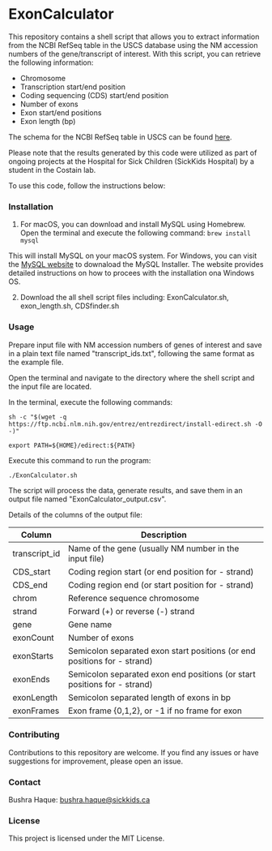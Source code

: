 # ExonCalculator

This repository contains a shell script that allows you to extract information from the NCBI RefSeq table in the USCS database using the NM accession numbers of the gene/transcript of interest. With this script, you can retrieve the following information: 

* Chromosome
* Transcription start/end position
* Coding sequencing (CDS) start/end position
* Number of exons
* Exon start/end positions
* Exon length (bp)

The schema for the NCBI RefSeq table in USCS can be found [here](https://genome.ucsc.edu/cgi-bin/hgTables?db=hg19&hgta_group=genes&hgta_track=refSeqComposite&hgta_table=ncbiRefSeqSelect&hgta_doSchema=describe+table+schema).

Please note that the results generated by this code were utilized as part of ongoing projects at the Hospital for Sick Children (SickKids Hospital) by a student in the Costain lab.

To use this code, follow the instructions below:

### Installation

1. For macOS, you can download and install MySQL using Homebrew. Open the terminal and execute the following command:
`brew install mysql`

This will install MySQL on your macOS system. 
For Windows, you can visit the [MySQL website](https://dev.mysql.com/downloads/windows/installer/) to downaload the MySQL Installer. The website provides detailed instructions on how to procees with the installation ona Windows OS. 

2. Download the all shell script files including: ExonCalculator.sh, exon_length.sh, CDSfinder.sh 

### Usage

Prepare input file with NM accession numbers of genes of interest and save in a plain text file named "transcript_ids.txt", following the same format as the example file. 

Open the terminal and navigate to the directory where the shell script and the input file are located. 

In the terminal, execute the following commands:

`sh -c "$(wget -q https://ftp.ncbi.nlm.nih.gov/entrez/entrezdirect/install-edirect.sh -O -)"`

`export PATH=${HOME}/edirect:${PATH}`

Execute this command to run the program: 

`./ExonCalculator.sh`

The script will process the data, generate results, and save them in an output file named "ExonCalculator_output.csv".

Details of the columns of the output file: 

Column       | Description
-------------| ----------------------------------------------------------------------------
transcript_id| Name of the gene (usually NM number in the input file)
CDS_start    | Coding region start (or end position for - strand)
CDS_end      | Coding region end (or start position for - strand)
chrom        | Reference sequence chromosome 
strand       | Forward (+) or reverse (-) strand 
gene         | Gene name
exonCount    | Number of exons 
exonStarts   | Semicolon separated exon start positions (or end positions for - strand)
exonEnds     | Semicolon separated exon end positions (or start positions for - strand)
exonLength   | Semicolon separated length of exons in bp 
exonFrames   | Exon frame {0,1,2}, or -1 if no frame for exon

### Contributing
Contributions to this repository are welcome. If you find any issues or have suggestions for improvement, please open an issue.

### Contact

Bushra Haque: bushra.haque@sickkids.ca

### License
This project is licensed under the MIT License.
